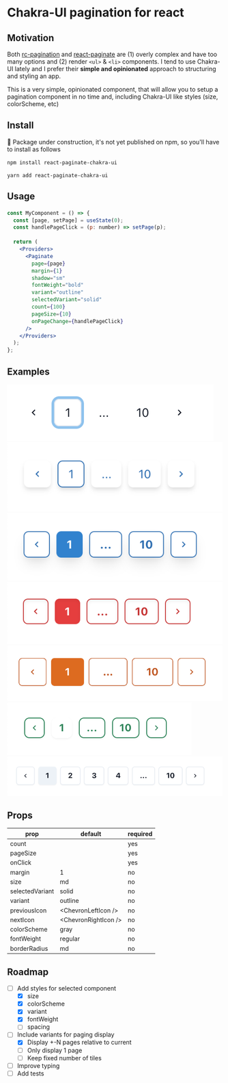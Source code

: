 # Chakra-UI pagination for react

## Motivation

Both [rc-pagination](https://github.com/react-component/pagination) and [react-paginate](https://github.com/AdeleD/react-paginate) are (1) overly complex and have too many options and (2) render `<ul>` & `<li>` components. I tend to use Chakra-UI lately and I prefer their **simple and opinionated** approach to structuring and styling an app. 

This is a very simple, opinionated component, that will allow you to setup a pagination component in no time and, including Chakra-UI like styles (size, colorScheme, etc)

## Install

🚧 Package under construction, it's not yet published on npm, so you'll have to install as follows

```
npm install react-paginate-chakra-ui
```

```
yarn add react-paginate-chakra-ui
```

## Usage

```jsx
const MyComponent = () => {
  const [page, setPage] = useState(0);
  const handlePageClick = (p: number) => setPage(p);

  return (
    <Providers>
      <Paginate
        page={page}
        margin={1}
        shadow="sm"
        fontWeight="bold"
        variant="outline"
        selectedVariant="solid"
        count={100}
        pageSize={10}
        onPageChange={handlePageClick}
      />
    </Providers>
  );
};

```

## Examples

![snapshot1](/images/Screenshot%202022-01-31%20at%2020.23.12.png)
![snapshot2](/images/Screenshot%202022-01-31%20at%2020.25.29.png)
![snapshot3](/images/Screenshot%202022-01-31%20at%2020.25.58.png)
![snapshot4](/images/Screenshot%202022-01-31%20at%2020.27.00.png)
![snapshot5](/images/Screenshot%202022-01-31%20at%2020.27.50.png)
![snapshot6](/images/Screenshot%202022-01-31%20at%2020.28.39.png)
![snapshot7](/images/Screenshot%202022-01-31%20at%2020.29.29.png)

## Props

| prop            	| default              	| required 	|
|-----------------	|----------------------	|----------	|
| count           	|                      	| yes      	|
| pageSize        	|                      	| yes      	|
| onClick         	|                      	| yes      	|
| margin          	|                    1 	| no       	|
| size            	| md                   	| no       	|
| selectedVariant 	| solid                	| no       	|
| variant         	| outline              	| no       	|
| previousIcon    	| \<ChevronLeftIcon />  	| no       	|
| nextIcon        	| \<ChevronRightIcon /> 	| no       	|
| colorScheme     	| gray                 	| no       	|
| fontWeight      	| regular              	| no       	|
| borderRadius    	| md                   	| no       	|


## Roadmap
- [ ] Add styles for selected component
  - [x] size
  - [x] colorScheme
  - [x] variant
  - [x] fontWeight
  - [ ] spacing
- [ ] Include variants for paging display
  - [x] Display +-N pages relative to current
  - [ ] Only display 1 page
  - [ ] Keep fixed number of tiles
- [ ] Improve typing
- [ ] Add tests
